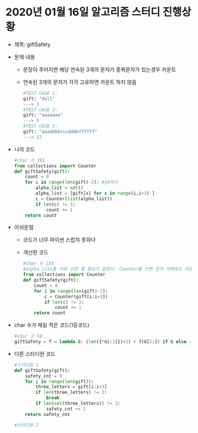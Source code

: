 # 2020년 01월 16일 알고리즘 스터디 진행상황

- 제목: giftSafety

- 문제 내용

  - 문장이 주어지면 해당 연속된 3개의 문자가 중복문자가 있는경우 카운트

  - 연속된 3개의 문자가 각각 고유하면 카운트 하지 않음

    ```python
    #TEST CASE 1:
    gift: "doll"
    ---> 1
    #TEST CASE 2:
    gift: "aaaaaaa"
    ---> 5
    #TEST CASE 3:
    gift: "aaaabbbcccdddeffffff"
    ---> 17
    ```



- 나의 코드

  ```python
  #char 수 192
  from collections import Counter
  def giftSafety(gift):
      count = 0
      for i in range(len(gift)-2): #18까지
          alpha_list = set()
          alpha_list = [gift[x] for x in range(i,i+3) ]
          c = Counter(list(alpha_list))
          if len(c) != 3:
              count += 1
      return count
  ```

  

- 아쉬운점
  
  - 코드가 너무 파이썬 스럽지 못하다
    
  - 개선한 코드
  
    ```python
    #char 수 133
    #alpha_list를 아예 선언 할 필요가 없었다. Counter를 쓰면 문자 자체로도 카운트가 된다.
    from collections import Counter
    def giftSafety(gift):
        count = 0
        for i in range(len(gift)-2):
            c = Counter(gift[i:i+3])
            if len(c) != 3:
                count += 1
        return count
    ```
  
    
  
- char 수가 제일 적은 코드(1등코드)

  ```python
  #char 수 56
  giftSafety = f = lambda G: (len({*G[:3]})<3) + f(G[1:]) if G else -2
  ```
  
  
  
- 다른 스터디원 코드

  ```python
  #스터디원 1
  def giftSafety(gift):
      safety_cnt = 0
      for i in range(len(gift)):
          three_letters = gift[i:i+3]
          if len(three_letters) != 3:
              break
          if len(set(three_letters)) != 3:
              safety_cnt += 1
      return safety_cnt
  
  #스터디원 2
  
  ```

